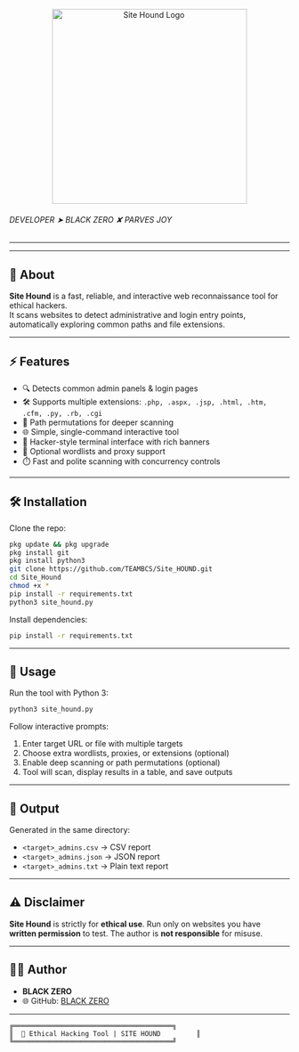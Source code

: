 

<p align="center">
  <img src="https://i.postimg.cc/Jn6stHfg/1000258588.jpg" alt="Site Hound Logo" width="350"/>
<h6>DEVELOPER ➤ BLACK ZERO ✘ PARVES JOY</h6>
</p>

---

---

## 📌 About
**Site Hound** is a fast, reliable, and interactive web reconnaissance tool for ethical hackers.  
It scans websites to detect administrative and login entry points, automatically exploring common paths and file extensions.  

---

## ⚡ Features
- 🔍 Detects common admin panels & login pages  
- 🛠️ Supports multiple extensions: `.php, .aspx, .jsp, .html, .htm, .cfm, .py, .rb, .cgi`  
- 🎯 Path permutations for deeper scanning  
- 🌐 Simple, single-command interactive tool  
- 🖤 Hacker-style terminal interface with rich banners  
- 📂 Optional wordlists and proxy support  
- ⏱️ Fast and polite scanning with concurrency controls  

---

## 🛠️ Installation
Clone the repo:

```bash
pkg update && pkg upgrade
pkg install git
pkg install python3 
git clone https://github.com/TEAMBCS/Site_HOUND.git
cd Site_Hound
chmod +x *
pip install -r requirements.txt
python3 site_hound.py
````

Install dependencies:

```bash
pip install -r requirements.txt
```

---

## 🚀 Usage

Run the tool with Python 3:

```bash
python3 site_hound.py
```

Follow interactive prompts:

1. Enter target URL or file with multiple targets
2. Choose extra wordlists, proxies, or extensions (optional)
3. Enable deep scanning or path permutations (optional)
4. Tool will scan, display results in a table, and save outputs

---

## 📄 Output

Generated in the same directory:

* `<target>_admins.csv` → CSV report
* `<target>_admins.json` → JSON report
* `<target>_admins.txt` → Plain text report

---

## ⚠️ Disclaimer

**Site Hound** is strictly for **ethical use**.
Run only on websites you have **written permission** to test.
The author is **not responsible** for misuse.

---

## 👨‍💻 Author

* **BLACK ZERO**
* 🌐 GitHub: [BLACK ZERO](https://github.com/ADIRTTA)

---

```
╔════════════════════════════════════════╗
║  🐾 Ethical Hacking Tool | SITE HOUND         ║
╚════════════════════════════════════════╝
```

